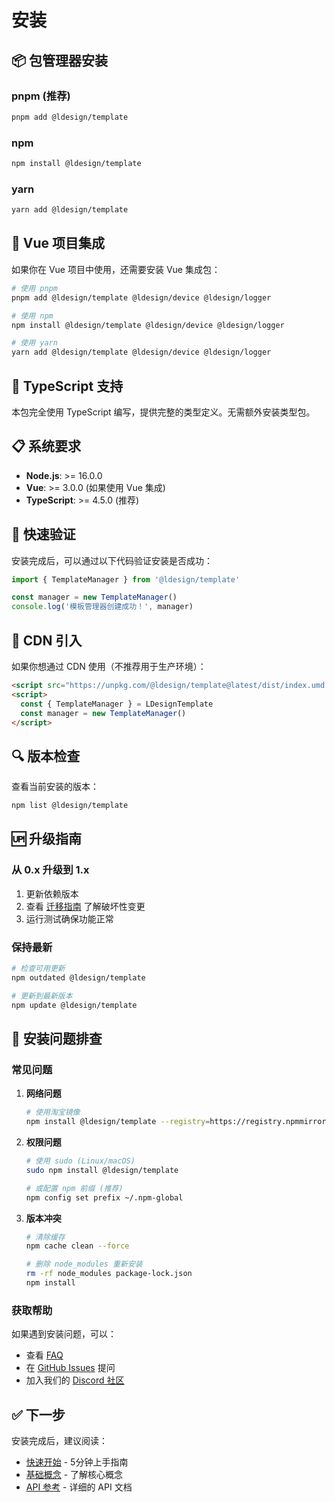 # 安装

## 📦 包管理器安装

### pnpm (推荐)

```bash
pnpm add @ldesign/template
```

### npm

```bash
npm install @ldesign/template
```

### yarn

```bash
yarn add @ldesign/template
```

## 🎯 Vue 项目集成

如果你在 Vue 项目中使用，还需要安装 Vue 集成包：

```bash
# 使用 pnpm
pnpm add @ldesign/template @ldesign/device @ldesign/logger

# 使用 npm
npm install @ldesign/template @ldesign/device @ldesign/logger

# 使用 yarn
yarn add @ldesign/template @ldesign/device @ldesign/logger
```

## 🔧 TypeScript 支持

本包完全使用 TypeScript 编写，提供完整的类型定义。无需额外安装类型包。

## 📋 系统要求

- **Node.js**: >= 16.0.0
- **Vue**: >= 3.0.0 (如果使用 Vue 集成)
- **TypeScript**: >= 4.5.0 (推荐)

## 🚀 快速验证

安装完成后，可以通过以下代码验证安装是否成功：

```typescript
import { TemplateManager } from '@ldesign/template'

const manager = new TemplateManager()
console.log('模板管理器创建成功！', manager)
```

## 🎪 CDN 引入

如果你想通过 CDN 使用（不推荐用于生产环境）：

```html
<script src="https://unpkg.com/@ldesign/template@latest/dist/index.umd.js"></script>
<script>
  const { TemplateManager } = LDesignTemplate
  const manager = new TemplateManager()
</script>
```

## 🔍 版本检查

查看当前安装的版本：

```bash
npm list @ldesign/template
```

## 🆙 升级指南

### 从 0.x 升级到 1.x

1. 更新依赖版本
2. 查看 [迁移指南](/guide/migration) 了解破坏性变更
3. 运行测试确保功能正常

### 保持最新

```bash
# 检查可用更新
npm outdated @ldesign/template

# 更新到最新版本
npm update @ldesign/template
```

## 🐛 安装问题排查

### 常见问题

1. **网络问题**
   ```bash
   # 使用淘宝镜像
   npm install @ldesign/template --registry=https://registry.npmmirror.com
   ```

2. **权限问题**
   ```bash
   # 使用 sudo (Linux/macOS)
   sudo npm install @ldesign/template

   # 或配置 npm 前缀 (推荐)
   npm config set prefix ~/.npm-global
   ```

3. **版本冲突**
   ```bash
   # 清除缓存
   npm cache clean --force

   # 删除 node_modules 重新安装
   rm -rf node_modules package-lock.json
   npm install
   ```

### 获取帮助

如果遇到安装问题，可以：

- 查看 [FAQ](/guide/faq)
- 在 [GitHub Issues](https://github.com/ldesign/template/issues) 提问
- 加入我们的 [Discord 社区](https://discord.gg/ldesign)

## ✅ 下一步

安装完成后，建议阅读：

- [快速开始](/guide/getting-started) - 5分钟上手指南
- [基础概念](/guide/concepts) - 了解核心概念
- [API 参考](/api/) - 详细的 API 文档
